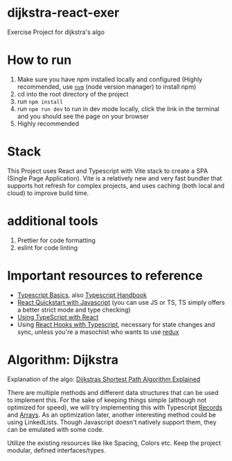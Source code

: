 # dijkstra-react-exer

Exercise Project for dijkstra's algo

# How to run

1. Make sure you have npm installed locally and configured (Highly recommended, use [`nvm`](https://www.freecodecamp.org/news/node-version-manager-nvm-install-guide/) (node version manager) to install npm)
2. cd into the root directory of the project
3. run `npm install`
4. run `npm run dev` to run in dev mode locally, click the link in the terminal and you should see the page on your browser
5. Highly recommended

# Stack

This Project uses React and Typescript with Vite stack to create a SPA (Single Page Application). Vite is a relatively new and very fast bundler that supports hot refresh for complex projects, and uses caching (both local and cloud) to improve build time.

# additional tools

1. Prettier for code formatting
2. eslint for code linting

# Important resources to reference

- [Typescript Basics](https://www.typescriptlang.org/docs/handbook/2/basic-types.html), also [Typescript Handbook](https://www.typescriptlang.org/docs/handbook/intro.html)
- [React Quickstart with Javascript](https://react.dev/learn) (you can use JS or TS, TS simply offers a better strict mode and type checking)
- [Using TypeScript with React](https://react.dev/learn/typescript)
- Using [React Hooks with Typescript](https://react-typescript-cheatsheet.netlify.app/docs/basic/getting-started/hooks/), necessary for state changes and sync, unless you're a masochist who wants to use [redux](https://react-redux.js.org/)

# Algorithm: Dijkstra

Explanation of the algo: [Dijkstras Shortest Path Algorithm Explained](https://www.youtube.com/watch?v=bZkzH5x0SKU)

There are multiple methods and different data structures that can be used to implement this.
For the sake of keeping things simple (although not optimized for speed), we will try implementing this with Typescript [Records](https://refine.dev/blog/typescript-record-type/#introduction) and [Arrays](https://www.w3schools.com/typescript/typescript_arrays.php).
As an optimization later, another interesting method could be using LinkedLists. Though Javascript doesn't natively support them, they can be emulated with some code.

Utilize the existing resources like like Spacing, Colors etc.
Keep the project modular, defined interfaces/types.
